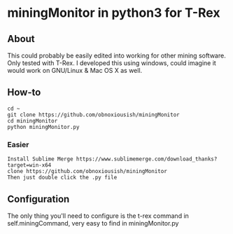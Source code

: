 # miningMonitor in python3 for T-Rex

## About

This could probably be easily edited into working for other mining software. Only tested with T-Rex. 
I developed this using windows, could imagine it would work on GNU/Linux & Mac OS X as well.

## How-to
	cd ~
	git clone https://github.com/obnoxiousish/miningMonitor
	cd miningMonitor
	python miningMonitor.py

### Easier
	Install Sublime Merge https://www.sublimemerge.com/download_thanks?target=win-x64
	clone https://github.com/obnoxiousish/miningMonitor
	Then just double click the .py file

## Configuration
The only thing you'll need to configure is the t-rex command in self.miningCommand, very easy to find in miningMonitor.py